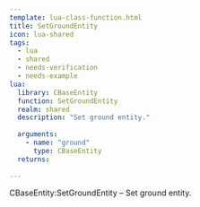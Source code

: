 ```yaml
---
template: lua-class-function.html
title: SetGroundEntity
icon: lua-shared
tags:
  - lua
  - shared
  - needs-verification
  - needs-example
lua:
  library: CBaseEntity
  function: SetGroundEntity
  realm: shared
  description: "Set ground entity."
  
  arguments:
    - name: "ground"
      type: CBaseEntity
  returns:
    
---
```


<div class="lua__search__keywords">
CBaseEntity:SetGroundEntity &#x2013; Set ground entity.
</div>
